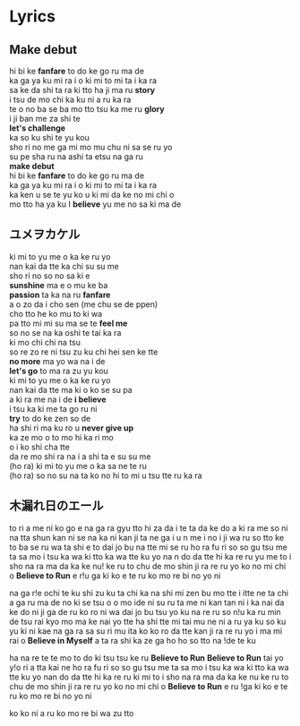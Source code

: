 # Lyrics

## Make debut

hi bi ke  **fanfare**  to do ke go ru ma de  
ka ga ya ku mi ra i o  ki mi to mi ta i ka ra  
sa ke da shi ta ra  ki tto  ha ji ma ru  **story**  
i tsu de mo  chi ka ku ni a ru ka ra  
te o no ba se ba  mo tto  tsu ka me ru  **glory**  
i ji ban me za shi te  
**let's challenge**  
ka so ku shi te yu kou  
sho ri no me ga mi mo  mu chu ni sa se ru yo  
su pe sha ru na  ashi ta etsu na ga ru  
**make debut**  
hi bi ke  **fanfare**  to do ke go ru ma de  
ka ga ya ku mi ra i o  ki mi to mi ta i ka ra  
ka ken u se te yu ko u  ki mi da ke no mi chi o  
mo tto  ha ya ku  I  **believe**  yu me no sa ki ma de  

## ユメヲカケル

ki mi to yu me o ka ke ru yo  
nan kai da tte ka chi su su me  
sho ri no so no sa ki e  
**sunshine**  ma e o mu ke ba  
**passion** ta ka na ru **fanfare**  
a o zo da i cho sen (me chu se de ppen)  
cho tto he ko mu to ki wa  
pa tto mi mi su ma se te **feel me**  
so no se na ka oshi te tai ka ra  
ki mo chi chi na tsu  
so re zo re ni tsu zu ku chi hei sen ke tte  
**no more** ma yo wa na i de  
**let's go** to ma ra zu yu kou  
ki mi to yu me o ka ke ru yo  
nan kai da tte ma ki o ko se su pa  
a ki ra me na i de **i believe**  
i tsu ka ki me ta go ru ni  
**try** to do ke zen so de  
ha shi ri ma ku ro u **never give up**  
ka ze mo o to mo hi ka ri mo  
o i ko shi cha tte  
da re mo shi ra na i a shi ta e su su me  
(ho ra) ki mi to yu me o ka sa ne te ru  
(ho ra) so no su na ta ko no hi to mi u tsu tte ru ka ra  

## 木漏れ日のエール

to ri a me ni ko go e na ga ra  gyu tto hi za da i te ta da ke do
a ki ra me so ni na tta shun kan ni  se na ka ni kan ji ta ne ga i
u n me i no i ji wa ru
so tto ke to ba se ru wa ta shi e to
dai jo bu na  tte mi se ru
ho ra fu ri so so gu tsu me ta sa mo
i tsu ka wa ki tto ka wa tte ku yo
na n do da tte hi ka re ru yu me to i sho na ra
ma da ka ke nu! ke ru to chu de mo
shin ji ra re ru yo ko no mi chi o
**Believe to Run**
e r!u ga ki ko e te ru ko mo re bi no yo ni

na ga r!e ochi te ku shi zu ku ta chi ka na shi mi zen bu mo tte i itte ne
ta chi a ga ru ma de no ki se tsu o  o mo ide ni su ru ta me ni
kan tan ni i ka nai
da ke do ni ji ga de ru ko ro ni wa
dai jo bu tsu yo ku na re ru
so n!u ka ru min de tsu rai kyo mo
ma ke nai yo tte ha shi tte mi tai
mu ne ni a ru ya ku so ku  yu ki ni kae na ga ra
sa  su ri mu ita ko ko ro da tte
kan ji ra re ru yo i ma mi rai o
**Believe in Myself**
a ta ra shi  ka ze ga ho ho so tto na !de te ku

ha na re te te mo  to do ki tsu tsu ke ru
**Believe to Run**
**Believe to Run**
tai yo y!o ri a tta kai ne
ho ra fu ri so so gu tsu me ta sa mo
i tsu ka wa ki tto ka wa tte ku yo
nan do da tte hi ka re ru  ki mi to i sho na ra
ma da ka ke nu ke ru to chu  de mo
shin ji ra re ru yo ko no mi chi o
**Believe to Run**
e ru !ga ki ko e te ru ko mo re bi no yo ni

ko ko ni a ru ko mo re bi wa zu tto
